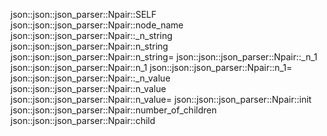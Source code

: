 json::json::json_parser::Npair::SELF
json::json::json_parser::Npair::node_name
json::json::json_parser::Npair::_n_string
json::json::json_parser::Npair::n_string
json::json::json_parser::Npair::n_string=
json::json::json_parser::Npair::_n_1
json::json::json_parser::Npair::n_1
json::json::json_parser::Npair::n_1=
json::json::json_parser::Npair::_n_value
json::json::json_parser::Npair::n_value
json::json::json_parser::Npair::n_value=
json::json::json_parser::Npair::init
json::json::json_parser::Npair::number_of_children
json::json::json_parser::Npair::child
